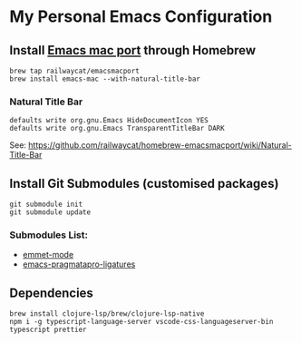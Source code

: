 # My Personal Emacs Configuration

## Install [Emacs mac port](https://github.com/railwaycat/homebrew-emacsmacport) through Homebrew

```
brew tap railwaycat/emacsmacport
brew install emacs-mac --with-natural-title-bar
```

### Natural Title Bar

```
defaults write org.gnu.Emacs HideDocumentIcon YES
defaults write org.gnu.Emacs TransparentTitleBar DARK
```

See: https://github.com/railwaycat/homebrew-emacsmacport/wiki/Natural-Title-Bar

## Install Git Submodules (customised packages)

```
git submodule init
git submodule update
```

### Submodules List:

- [emmet-mode](https://github.com/P233/emmet-mode)
- [emacs-pragmatapro-ligatures](https://github.com/lumiknit/emacs-pragmatapro-ligatures)

## Dependencies

```
brew install clojure-lsp/brew/clojure-lsp-native
npm i -g typescript-language-server vscode-css-languageserver-bin typescript prettier
```

